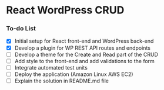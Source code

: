 # React WordPress CRUD

### To-do List

- [x] Initial setup for React front-end and WordPress back-end
- [x] Develop a plugin for WP REST API routes and endpoints
- [ ] Develop a theme for the Create and Read part of the CRUD
- [ ] Add style to the front-end and add validations to the form
- [ ] Integrate automated test units
- [ ] Deploy the application (Amazon Linux AWS EC2)
- [ ] Explain the solution in README.md file
